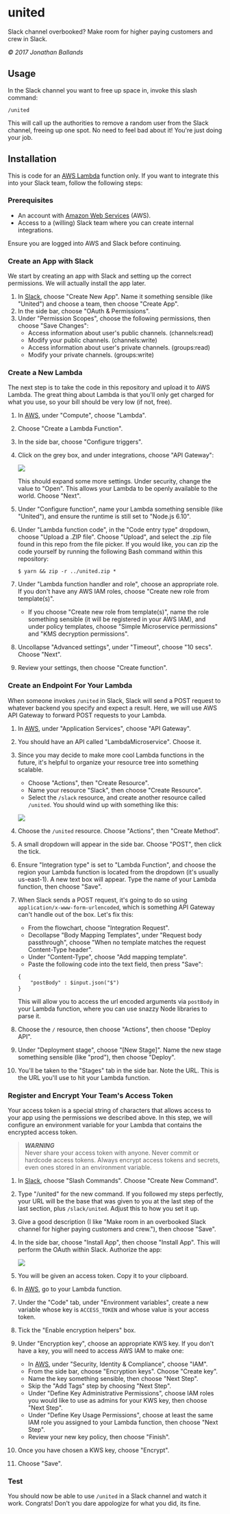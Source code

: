 # united

Slack channel overbooked? Make room for higher paying customers and crew in Slack.

*© 2017 Jonathan Ballands*

## Usage

In the Slack channel you want to free up space in, invoke this slash command:

```
/united
```

This will call up the authorities to remove a random user from the Slack channel,
freeing up one spot. No need to feel bad about it! You're just doing your job.

## Installation

This is code for an [AWS Lambda](https://aws.amazon.com/lambda) function only. If you want
to integrate this into your Slack team, follow the following steps:

### Prerequisites

* An account with [Amazon Web Services](https://aws.amazon.com) (AWS).
* Access to a (willing) Slack team where you can create internal integrations.

Ensure you are logged into AWS and Slack before continuing.

### Create an App with Slack

We start by creating an app with Slack and setting up the correct permissions.
We will actually install the app later.

1. In [Slack](https://api.slack.com/apps), choose "Create New App". Name it
something sensible (like "United") and choose a team, then choose "Create App".
2. In the side bar, choose "OAuth & Permissions".
3. Under "Permission Scopes", choose the following permissions, then choose
"Save Changes":
    * Access information about user's public channels. (channels:read)
    * Modify your public channels. (channels:write)
    * Access information about user's private channels. (groups:read)
    * Modify your private channels. (groups:write)

### Create a New Lambda

The next step is to take the code in this repository and upload it to AWS Lambda.
The great thing about Lambda is that you'll only get charged for what you use,
so your bill should be very low (if not, free).

1. In [AWS](https://console.aws.amazon.com), under "Compute", choose "Lambda".
2. Choose "Create a Lambda Function".
3. In the side bar, choose "Configure triggers".
4. Click on the grey box, and under integrations, choose "API Gateway":  

   ![](http://i.imgur.com/8YZd6yn.png)  

   This should expand some more settings. Under security, change the value to
   "Open". This allows your Lambda to be openly available to the world. Choose
   "Next".

5. Under "Configure function", name your Lambda something sensible (like "United"),
and ensure the runtime is still set to "Node.js 6.10".
6. Under "Lambda function code", in the "Code entry type" dropdown, choose
"Upload a .ZIP file". Choose "Upload", and select the .zip file found in this
repo from the file picker. If you would like, you can zip the code yourself by
running the following Bash command within this repository:
   ```
   $ yarn && zip -r ../united.zip *
   ```
7. Under "Lambda function handler and role", choose an appropriate role. If you
don't have any AWS IAM roles, choose "Create new role from template(s)".
    * If you choose "Create new role from template(s)", name the role something
    sensible (it will be registered in your AWS IAM), and under policy templates,
    choose "Simple Microservice permissions" and "KMS decryption permissions".
8. Uncollapse "Advanced settings", under "Timeout", choose "10 secs". Choose "Next".
9. Review your settings, then choose "Create function".

### Create an Endpoint For Your Lambda

When someone invokes `/united` in Slack, Slack will send a POST request to whatever
backend you specify and expect a result. Here, we will use AWS API Gateway to
forward POST requests to your Lambda.

1. In [AWS](https://console.aws.amazon.com), under "Application Services", choose
"API Gateway".
2. You should have an API called "LambdaMicroservice". Choose it.
3. Since you may decide to make more cool Lambda functions in the future, it's
helpful to organize your resource tree into something scalable.
    * Choose "Actions", then "Create Resource".
    * Name your resource "Slack", then choose "Create Resource".
    * Select the `/slack` resource, and create another resource called `/united`.
    You should wind up with something like this:

    ![](http://i.imgur.com/b82RbIW.png)  

4. Choose the `/united` resource. Choose "Actions", then "Create Method".
5. A small dropdown will appear in the side bar. Choose "POST", then click the tick.
6. Ensure "Integration type" is set to "Lambda Function", and choose the region
your Lambda function is located from the dropdown (it's usually us-east-1). A new
text box will appear. Type the name of your Lambda function, then choose "Save".
7. When Slack sends a POST request, it's going to do so using
`application/x-www-form-urlencoded`, which is something API Gateway can't handle
out of the box. Let's fix this:
    * From the flowchart, choose "Integration Request".
    * Decollapse "Body Mapping Templates", under "Request body passthrough",
    choose "When no template matches the request Content-Type header".
    * Under "Content-Type", choose "Add mapping template".
    * Paste the following code into the text field, then press "Save":
    ```
    {
        "postBody" : $input.json("$")
    }
    ```
    This will allow you to access the url encoded arguments via `postBody`
    in your Lambda function, where you can use snazzy Node libraries to parse it.
8. Choose the `/` resource, then choose "Actions", then choose "Deploy API".
9. Under "Deployment stage", choose "[New Stage]". Name the new stage something
sensible (like "prod"), then choose "Deploy".
10. You'll be taken to the "Stages" tab in the side bar. Note the URL. This is
the URL you'll use to hit your Lambda function.

### Register and Encrypt Your Team's Access Token

Your access token is a special string of characters that allows access to your
app using the permissions we described above. In this step, we will configure
an environment variable for your Lambda that contains the encrypted access token.

>   ***WARNING***  
>   Never share your access token with anyone. Never commit or hardcode access
>   tokens. Always encrypt access tokens and secrets, even ones stored in an environment
>   variable.

1. In [Slack](https://api.slack.com/apps), choose "Slash Commands". Choose
"Create New Command".
2. Type "/united" for the new command. If you followed my steps perfectly, your
URL will be the base that was given to you at the last step of the last section,
plus `/slack/united`. Adjust this to how you set it up.
3. Give a good description (I like "Make room in an overbooked Slack channel for
higher paying customers and crew."), then choose "Save".
4. In the side bar, choose "Install App", then choose "Install App". This will perform
the OAuth within Slack. Authorize the app:

   ![](http://i.imgur.com/nXLDhqE.png)

5. You will be given an access token. Copy it to your clipboard.
6. In [AWS](https://console.aws.amazon.com), go to your Lambda function.
7. Under the "Code" tab, under "Environment variables", create a new variable whose
key is `ACCESS_TOKEN` and whose value is your access token.
8. Tick the "Enable encryption helpers" box.
9. Under "Encryption key", choose an appropriate KWS key. If you don't have a key,
you will need to access AWS IAM to make one:
   * In [AWS](https://console.aws.amazon.com), under "Security, Identity & Compliance",  choose "IAM".
   * From the side bar, choose "Encryption keys". Choose "Create key".
   * Name the key something sensible, then choose "Next Step".
   * Skip the "Add Tags" step by choosing "Next Step".
   * Under "Define Key Administrative Permissions", choose IAM roles you would like to use
   as admins for your KWS key, then choose "Next Step".
   * Under "Define Key Usage Permissions", choose at least the same IAM role you
   assigned to your Lambda function, then choose "Next Step".
   * Review your new key policy, then choose "Finish".
10. Once you have chosen a KWS key, choose "Encrypt".
11. Choose "Save".

### Test

You should now be able to use `/united` in a Slack channel and watch it work.
Congrats! Don't you dare appologize for what you did, its fine.

